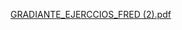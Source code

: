 [GRADIANTE_EJERCCIOS_FRED (2).pdf](https://github.com/user-attachments/files/18572502/GRADIANTE_EJERCCIOS_FRED.2.pdf)
